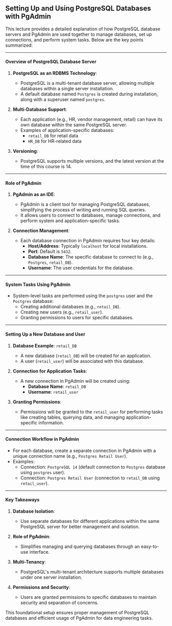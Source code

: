 ## Setting Up and Using PostgreSQL Databases with PgAdmin

This lecture provides a detailed explanation of how PostgreSQL database servers and PgAdmin are used together to manage databases, set up connections, and perform system tasks. Below are the key points summarized:

---

#### **Overview of PostgreSQL Database Server**

1. **PostgreSQL as an RDBMS Technology**:

   - PostgreSQL is a multi-tenant database server, allowing multiple databases within a single server installation.
   - A default database named `Postgres` is created during installation, along with a superuser named `postgres`.

2. **Multi-Database Support**:

   - Each application (e.g., HR, vendor management, retail) can have its own database within the same PostgreSQL server.
   - Examples of application-specific databases:
     - `retail_DB` for retail data
     - `HR_DB` for HR-related data

3. **Versioning**:
   - PostgreSQL supports multiple versions, and the latest version at the time of this course is 14.

---

#### **Role of PgAdmin**

1. **PgAdmin as an IDE**:

   - PgAdmin is a client tool for managing PostgreSQL databases, simplifying the process of writing and running SQL queries.
   - It allows users to connect to databases, manage connections, and perform system and application-specific tasks.

2. **Connection Management**:
   - Each database connection in PgAdmin requires four key details:
     - **Host/Address**: Typically `localhost` for local installations.
     - **Port**: Default is `5432`.
     - **Database Name**: The specific database to connect to (e.g., `Postgres`, `retail_DB`).
     - **Username**: The user credentials for the database.

---

#### **System Tasks Using PgAdmin**

- System-level tasks are performed using the `postgres` user and the `Postgres` database:
  - Creating additional databases (e.g., `retail_DB`).
  - Creating new users (e.g., `retail_user`).
  - Granting permissions to users for specific databases.

---

#### **Setting Up a New Database and User**

1. **Database Example**: `retail_DB`

   - A new database (`retail_DB`) will be created for an application.
   - A user (`retail_user`) will be associated with this database.

2. **Connection for Application Tasks**:

   - A new connection in PgAdmin will be created using:
     - **Database Name**: `retail_DB`
     - **Username**: `retail_user`

3. **Granting Permissions**:
   - Permissions will be granted to the `retail_user` for performing tasks like creating tables, querying data, and managing application-specific information.

---

#### **Connection Workflow in PgAdmin**

- For each database, create a separate connection in PgAdmin with a unique connection name (e.g., `Postgres Retail User`).
- Examples:
  - Connection: `PostgreSQL 14` (default connection to `Postgres` database using `postgres` user).
  - Connection: `Postgres Retail User` (connection to `retail_DB` using `retail_user`).

---

#### **Key Takeaways**

1. **Database Isolation**:

   - Use separate databases for different applications within the same PostgreSQL server for better management and isolation.

2. **Role of PgAdmin**:

   - Simplifies managing and querying databases through an easy-to-use interface.

3. **Multi-Tenancy**:

   - PostgreSQL's multi-tenant architecture supports multiple databases under one server installation.

4. **Permissions and Security**:
   - Users are granted permissions to specific databases to maintain security and separation of concerns.

This foundational setup ensures proper management of PostgreSQL databases and efficient usage of PgAdmin for data engineering tasks.
